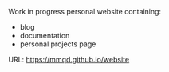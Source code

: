 Work in progress personal website containing:
* blog
* documentation
* personal projects page

URL: https://mmqd.github.io/website
